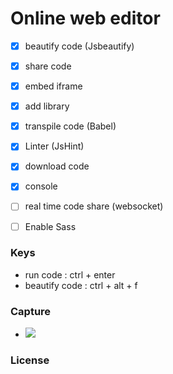 # Online web editor

- [x] beautify code (Jsbeautify)
- [x] share code
- [x] embed iframe
- [x] add library

- [x] transpile code (Babel)
- [x] Linter (JsHint)

- [x] download code
- [x] console
- [ ] real time code share (websocket)
- [ ] Enable Sass

### Keys
- run code : ctrl + enter
- beautify code : ctrl + alt + f

### Capture
- ![](https://i.ibb.co/WkBNDm0/kody.png)

### License